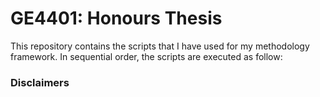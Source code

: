 # GE4401: Honours Thesis


This repository contains the scripts that I have used for my methodology framework. 
In sequential order, the scripts are executed as follow: 

### Disclaimers


